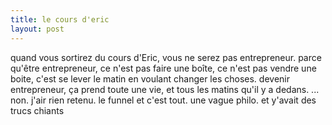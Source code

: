 ```yaml
---
title: le cours d'eric
layout: post
---
```


quand vous sortirez du cours d'Eric,
vous ne serez pas entrepreneur.
parce qu'être entrepreneur,
ce n'est pas faire une boîte, ce n'est pas vendre une boite,
c'est se lever le matin en voulant changer les choses.
devenir entrepreneur,
ça prend toute une vie,
et tous les matins qu'il y a dedans.
...
non. j'air rien retenu.
le funnel et c'est tout.
une vague philo.
et y'avait des trucs chiants


